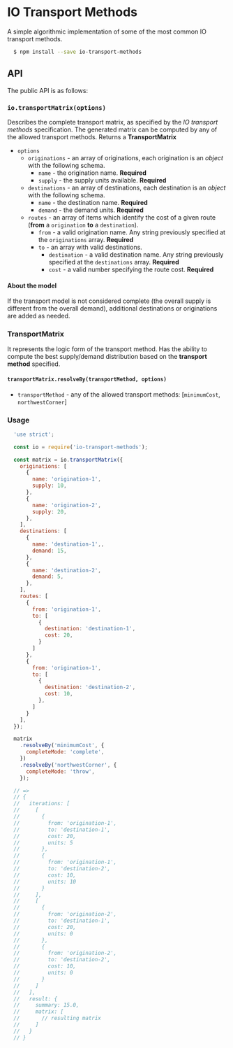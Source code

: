 # IO Transport Methods
A simple algorithmic implementation of some of the most common IO transport methods.

```bash
  $ npm install --save io-transport-methods
```

## API
The public API is as follows:

### `io.transportMatrix(options)`
Describes the complete transport matrix, as specified by the *IO transport methods* specification. The generated matrix can be computed by any of the allowed transport methods. Returns a **TransportMatrix**

+ `options`
  - `originations` - an array of originations, each origination is an *object* with the following schema.
    - `name` - the origination name. **Required**
    - `supply` - the supply units available. **Required**
  - `destinations` - an array of destinations, each destination is an *object* with the following schema.
    - `name` - the destination name. **Required**
    - `demand` - the demand units. **Required**
  - `routes` - an array of items which identify the cost of a given route (**from** a `origination` **to** a `destination`).
    - `from` - a valid origination name. Any string previously specified at the `originations` array. **Required**
    - `to` - an array with valid destinations.
      - `destination` - a valid destination name. Any string previously specified at the `destinations` array. **Required**
      - `cost` - a valid number specifying the route cost. **Required**

#### About the model
If the transport model is not considered complete (the overall supply is different from the overall demand), additional destinations or originations are added as needed.

### TransportMatrix
It represents the logic form of the transport method. Has the ability to compute the best supply/demand distribution based on the **transport method** specified.

#### `transportMatrix.resolveBy(transportMethod, options)`

+ `transportMethod` - any of the allowed transport methods: [`minimumCost`, `northwestCorner`]

### Usage

```js
  'use strict';

  const io = require('io-transport-methods');

  const matrix = io.transportMatrix({
    originations: [
      {
        name: 'origination-1',
        supply: 10,
      },
      {
        name: 'origination-2',
        supply: 20,
      },
    ],
    destinations: [
      {
        name: 'destination-1',,
        demand: 15,
      },
      {
        name: 'destination-2',
        demand: 5,
      },
    ],
    routes: [
      {
        from: 'origination-1',
        to: [
          {
            destination: 'destination-1',
            cost: 20,
          }
        ]
      },
      {
        from: 'origination-1',
        to: [
          {
            destination: 'destination-2',
            cost: 10,
          },
        ]
      }
    ],
  });

  matrix
    .resolveBy('minimumCost', {
      completeMode: 'complete',
    })
    .resolveBy('northwestCorner', {
      completeMode: 'throw',
    });

  // =>
  // {
  //   iterations: [
  //     [
  //       {
  //         from: 'origination-1',
  //         to: 'destination-1',
  //         cost: 20,
  //         units: 5
  //       },
  //       {
  //         from: 'origination-1',
  //         to: 'destination-2',
  //         cost: 10,
  //         units: 10
  //       }
  //     ],
  //     [
  //       {
  //         from: 'origination-2',
  //         to: 'destination-1',
  //         cost: 20,
  //         units: 0
  //       },
  //       {
  //         from: 'origination-2',
  //         to: 'destination-2',
  //         cost: 10,
  //         units: 0
  //       }
  //     ]
  //   ],
  //   result: {
  //     summary: 15.0,
  //     matrix: [
  //       // resulting matrix
  //     ]
  //   }
  // }
```
